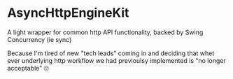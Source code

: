 # AsyncHttpEngineKit

A light wrapper for common http API functionality, backed by Swing Concurrency (ie sync)

Because I'm tired of new "tech leads" coming in and deciding that whet ever underlying http workflow we had previoulsy implemented is "no longer acceptable" 🙄
